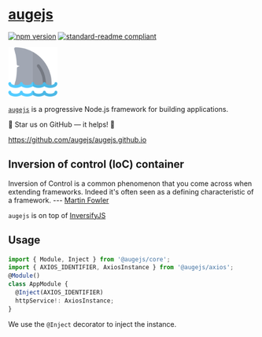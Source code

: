 # [augejs](https://github.com/augejs/augejs.github.io)

[![npm version](https://badge.fury.io/js/%40augejs%2Fcore.svg)](https://www.npmjs.com/package/@augejs/core) [![standard-readme compliant](https://img.shields.io/badge/readme%20style-standard-brightgreen.svg?style=flat-square)](https://github.com/RichardLitt/standard-readme)

<img height="100px" src="../assets/logo.svg">

[`augejs`](https://github.com/augejs/augejs.github.io) is a progressive Node.js framework for building applications.

:star2: Star us on GitHub — it helps! :clap:

https://github.com/augejs/augejs.github.io

## Inversion of control (IoC) container

Inversion of Control is a common phenomenon that you come across when extending frameworks. Indeed it's often seen as a defining characteristic of a framework.  --- [Martin Fowler](https://www.martinfowler.com/bliki/InversionOfControl.html)

`augejs` is on top of [InversifyJS](https://github.com/inversify/InversifyJS)

## Usage

```ts
import { Module, Inject } from '@augejs/core';
import { AXIOS_IDENTIFIER, AxiosInstance } from '@augejs/axios';
@Module()
class AppModule {
  @Inject(AXIOS_IDENTIFIER)
  httpService!: AxiosInstance;
}
```

We use the `@Inject` decorator to inject the instance.
